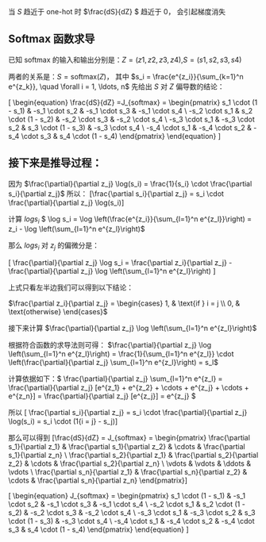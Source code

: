 
当 $S$ 趋近于 one-hot 时 $\frac{dS}{dZ} $ 趋近于 0， 会引起梯度消失
## Softmax 函数求导
已知 softmax 的输入和输出分别是：$Z=(z1,z2,z3,z4)$,$S=(s1,s2,s3,s4)$

两者的关系是：$S = \text{softmax}(Z)$， 其中  $s_i = \frac{e^{z_i}}{\sum_{k=1}^n e^{z_k}}, \quad \forall i = 1, \ldots, n$
先给出 $S$ 对 $Z$ 偏导数的结论：

\[
  \begin{equation}
\frac{dS}{dZ} =J_{softmax} = 
\begin{pmatrix}
s_1 \cdot (1 - s_1) & -s_1 \cdot s_2 & -s_1 \cdot s_3 & -s_1 \cdot s_4 \\
-s_2 \cdot s_1 & s_2 \cdot (1 - s_2) & -s_2 \cdot s_3 & -s_2 \cdot s_4 \\
-s_3 \cdot s_1 & -s_3 \cdot s_2 & s_3 \cdot (1 - s_3) & -s_3 \cdot s_4 \\
-s_4 \cdot s_1 & -s_4 \cdot s_2 & -s_4 \cdot s_3 & s_4 \cdot (1 - s_4)
\end{pmatrix}
\end{equation}
  \]



## 接下来是推导过程：
因为
$\frac{\partial}{\partial z_j} \log(s_i) = \frac{1}{s_i} \cdot \frac{\partial s_i}{\partial z_j}$
所以：
\[\frac{\partial s_i}{\partial z_j} = s_i \cdot \frac{\partial}{\partial z_j} \log(s_i)\] 

计算 $log s_i$
$
\log s_i = \log \left(\frac{e^{z_i}}{\sum_{l=1}^n e^{z_l}}\right) = z_i - \log \left(\sum_{l=1}^n e^{z_l}\right)$

那么 $log s_i$ 对 $z_j$ 的偏微分是：

\[
\frac{\partial}{\partial z_j} \log s_i = \frac{\partial z_i}{\partial z_j} - \frac{\partial}{\partial z_j} \log \left(\sum_{l=1}^n e^{z_l}\right) \]

上式只看左半边我们可以得到以下结论：

$\frac{\partial z_i}{\partial z_j} = 
\begin{cases} 
1, & \text{if } i = j \\
0, & \text{otherwise}
\end{cases}$

接下来计算 $\frac{\partial}{\partial z_j} \log \left(\sum_{l=1}^n e^{z_l}\right)$ 

根据符合函数的求导法则可得： $\frac{\partial}{\partial z_j} \log \left(\sum_{l=1}^n e^{z_l}\right) =
\frac{1}{\sum_{l=1}^n e^{z_l}} \cdot \left(\frac{\partial}{\partial z_j} \sum_{l=1}^n e^{z_l}\right) = s_l$

计算依据如下：$
\frac{\partial}{\partial z_j} \sum_{l=1}^n e^{z_l} = \frac{\partial}{\partial z_j} [e^{z_1} + e^{z_2} + \cdots + e^{z_j} + \cdots + e^{z_n}] = \frac{\partial}{\partial z_j} [e^{z_j}] = e^{z_j}
$

所以 
\[
\frac{\partial s_i}{\partial z_j} = s_i \cdot \frac{\partial}{\partial z_j} \log(s_i) = s_i \cdot (1\{i = j\} - s_j)\]

那么可以得到 
\[\frac{dS}{dZ} = J_{softmax} = 
\begin{pmatrix}
\frac{\partial s_1}{\partial z_1} & \frac{\partial s_1}{\partial z_2} & \cdots & \frac{\partial s_1}{\partial z_n} \\
\frac{\partial s_2}{\partial z_1} & \frac{\partial s_2}{\partial z_2} & \cdots & \frac{\partial s_2}{\partial z_n} \\
\vdots & \vdots & \ddots & \vdots \\
\frac{\partial s_n}{\partial z_1} & \frac{\partial s_n}{\partial z_2} & \cdots & \frac{\partial s_n}{\partial z_n}
\end{pmatrix}\]

\[
  \begin{equation}
J_{softmax} = 
\begin{pmatrix}
s_1 \cdot (1 - s_1) & -s_1 \cdot s_2 & -s_1 \cdot s_3 & -s_1 \cdot s_4 \\
-s_2 \cdot s_1 & s_2 \cdot (1 - s_2) & -s_2 \cdot s_3 & -s_2 \cdot s_4 \\
-s_3 \cdot s_1 & -s_3 \cdot s_2 & s_3 \cdot (1 - s_3) & -s_3 \cdot s_4 \\
-s_4 \cdot s_1 & -s_4 \cdot s_2 & -s_4 \cdot s_3 & s_4 \cdot (1 - s_4)
\end{pmatrix}
\end{equation}
  \]
